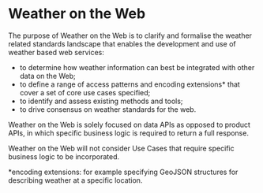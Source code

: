 # Weather on the Web

The purpose of Weather on the Web is to clarify and formalise the weather related standards landscape that enables the development and use of weather based web services: 

- to determine how weather information can best be integrated with other data on the Web; 
- to define a range of access patterns and encoding extensions* that cover a set of core use cases specified; 
- to identify and assess existing methods and tools; 
- to drive consensus on weather standards for the web.  

Weather on the Web is solely focused on data APIs as opposed to product APIs, in which specific business logic is required to return a full response. 

Weather on the Web will not consider Use Cases that require specific business logic to be incorporated. 

*encoding extensions: for example specifying GeoJSON structures for describing weather at a specific location. 

